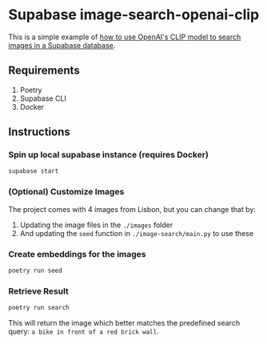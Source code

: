 # Supabase image-search-openai-clip

This is a simple example of [how to use OpenAI's CLIP model to search images in a Supabase database](https://supabase.com/docs/guides/ai/examples/image-search-openai-clip).

## Requirements

1. Poetry
2. Supabase CLI
3. Docker

## Instructions

### Spin up local supabase instance (requires Docker)

```bash
supabase start
```

### (Optional) Customize Images

The project comes with 4 images from Lisbon, but you can change that by:

1. Updating the image files in the `./images` folder
2. And updating the `seed` function in `./image-search/main.py` to use these

### Create embeddings for the images

```bash
poetry run seed
```

### Retrieve Result

```bash
poetry run search
```

This will return the image which better matches the predefined search query: `a bike in front of a red brick wall`.
